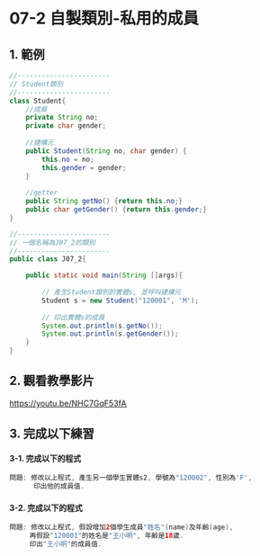 # 07-2 自製類別-私用的成員

## 1. 範例
``` java
//-----------------------
// Student類別
//-----------------------
class Student{
    //成員
    private String no;
    private char gender;
    
    //建構元
    public Student(String no, char gender) {
    	this.no = no;
    	this.gender = gender;
    }
    
    //getter
    public String getNo() {return this.no;}
    public char getGender() {return this.gender;}
}

//-----------------------
// 一個名稱為J07_2的類別
//-----------------------
public class J07_2{

    public static void main(String []args){
        
        // 產生Student類別的實體s, 並呼叫建構元
        Student s = new Student("120001", 'M');
    	
        // 印出實體s的成員
        System.out.println(s.getNo());
        System.out.println(s.getGender());   
    }
}
``` 

## 2. 觀看教學影片
https://youtu.be/NHC7GqF53fA


## 3. 完成以下練習


#### 3-1. 完成以下的程式

``` java
問題: 修改以上程式, 產生另一個學生實體s2, 學號為"120002", 性別為'F', 
      印出他的成員值.
```

#### 3-2. 完成以下的程式

``` java
問題: 修改以上程式, 假設增加2個學生成員"姓名"(name)及年齡(age), 
     再假設"120001"的姓名是"王小明", 年齡是18歲.
     印出"王小明"的成員值.
```
